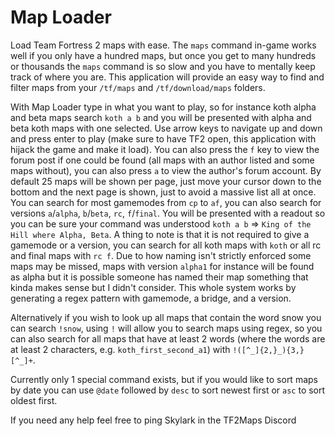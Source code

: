 # Map Loader

Load Team Fortress 2 maps with ease. The `maps` command in-game works well if you only have a hundred maps, but once you get to many hundreds or thousands the `maps` command is so slow and you have to mentally keep track of where you are. This application will provide an easy way to find and filter maps from your `/tf/maps` and `/tf/download/maps` folders.

With Map Loader type in what you want to play, so for instance koth alpha and beta maps search `koth a b` and you will be presented with alpha and beta koth maps with one selected. Use arrow keys to navigate up and down and press enter to play (make sure to have TF2 open, this application with hijack the game and make it load). You can also press the `f` key to view the forum post if one could be found (all maps with an author listed and some maps without), you can also press `a` to view the author's forum account. By default 25 maps will be shown per page, just move your cursor down to the bottom and the next page is shown, just to avoid a massive list all at once.
You can search for most gamemodes from `cp` to `af`, you can also search for versions `a`/`alpha`, `b`/`beta`, `rc`, `f`/`final`. You will be presented with a readout so you can be sure your command was understood `koth a b` => `King of the Hill where Alpha, Beta`. A thing to note is that it is not required to give a gamemode or a version, you can search for all koth maps with `koth` or all rc and final maps with `rc f`.
Due to how naming isn't strictly enforced some maps may be missed, maps with version `alpha1` for instance will be found as alpha but it is possible someone has named their map something that kinda makes sense but I didn't consider. This whole system works by generating a regex pattern with gamemode, a bridge, and a version.

Alternatively if you wish to look up all maps that contain the word snow you can search `!snow`, using `!` will allow you to search maps using regex, so you can also search for all maps that have at least 2 words (where the words are at least 2 characters, e.g. `koth_first_second_a1`) with `!([^_]{2,}_){3,}[^_]+`.

Currently only 1 special command exists, but if you would like to sort maps by date you can use `@date` followed by `desc` to sort newest first or `asc` to sort oldest first.

If you need any help feel free to ping Skylark in the TF2Maps Discord
